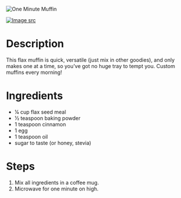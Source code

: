 ![One Minute Muffin](https://chowdown.io/images/one-minute-muffin.jpg)

[![Image src](https://raw.githubusercontent.com/bartzaalberg/recipes/master/data/icons/camera-icon.png#image-src)](
    https://divaliciousrecipes.com/flax-muffin-in-a-mug-in-a-minute-low-carb-and-gluten-free/
)

# Description

This flax muffin is quick, versatile (just mix in other goodies), and only makes one at a time, so you’ve got no huge tray to tempt you. Custom muffins every morning!

# Ingredients

* 1⁄4 cup flax seed meal
* 1⁄2 teaspoon baking powder
* 1 teaspoon cinnamon
* 1 egg
* 1 teaspoon oil
* sugar to taste (or honey, stevia)

# Steps

1. Mix all ingredients in a coffee mug.
2. Microwave for one minute on high.

